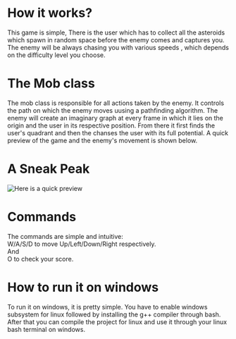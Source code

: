 # How it works?
This game is simple, There is the user which has to collect all the asteroids which spawn in random space before the enemy comes and captures you.
The enemy will be always chasing you with various speeds , which depends on the difficulty level you choose.

# The Mob class
The mob class is responsible for all actions taken by the enemy. It controls the path on which the enemy moves uusing a pathfinding algorithm.
The enemy will create an imaginary graph at every frame in which it lies on the origin and the user in its respective position. From there it first finds the user's quadrant
and then the chanses the user with its full potential. A quick preview of the game and the enemy's movement is shown below.

# A Sneak Peak
![Here is a quick preview](https://i.imgur.com/5daFvPN.gif)

# Commands
The commands are simple and intuitive:  
  W/A/S/D to move Up/Left/Down/Right respectively.  
  And  
  O to check your score.
  
# How to run it on windows
To run it on windows, it is pretty simple. You have to enable windows subsystem for linux followed by installing the g++ compiler through bash.  
After that you can compile the project for linux and use it through your linux bash terminal on windows.
